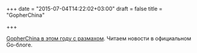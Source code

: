 +++
date = "2015-07-04T14:22:02+03:00"
draft = false
title = "GopherChina"

+++

<p><a href="http://blog.golang.org/gopherchina">GopherChina в этом году с размахом</a>. Читаем новости в официальном Go-блоге.</p>

